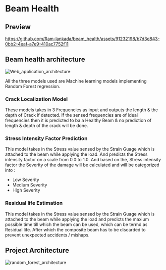 # Beam Health

## Preview 
https://github.com/Ram-lankada/beam_health/assets/91232198/b7d3e843-0bb2-4eaf-a7e9-410ac7752f11

## Beam health architecture 
![Web_application_architecture](https://github.com/Ram-lankada/beam_health/assets/91232198/c51413f2-ff19-445e-aab7-7594bff04c59)

All the three models used are Machine learning models implementing Random Forest regression. 

### Crack Localization Model 
These models takes in 3 Frequencies as input and outputs the length & the depth of Crack if detected. 
If the sensed frequencies are of ideal frequencies then it is predicted to ba a Healthy Beam & no prediction of length & depth of the crack will be done.

### Stress Intensity Factor Prediction

This model takes in the Stress value sensed by the Strain Guage which is attached to the beam while applying the load. And predicts the Stress intensity factor on a scale from 0.0 to 1.0. 
And based on the, Stress intensity factor the Severity of the damage will be calculated and will be categorized into : 
- Low Severity
- Medium Severity
- High Severity

### Residual life Estimation

This model takes in the Stress value sensed by the Strain Guage which is attached to the beam while applying the load and predicts the maxium possible time till which the beam can be used, which can be termd as Residual life. After which the composite beam has to be discarded to prevent unexpected accidents / mishaps. 

## Project Architecture 
![random_forest_architecture](https://github.com/Ram-lankada/beam_health/assets/91232198/b900dd84-3142-4caa-84c6-2e95cc4ba02d)



